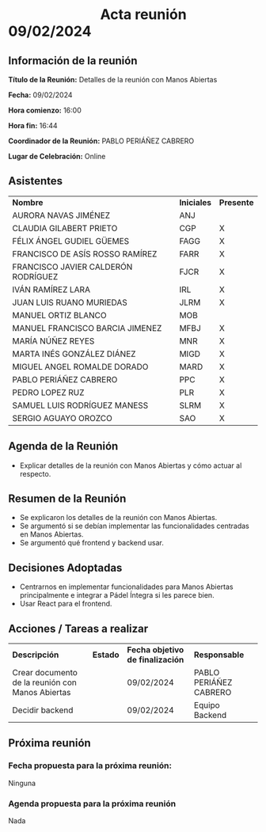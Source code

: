 # &nbsp;&nbsp;&nbsp;&nbsp;&nbsp;&nbsp;&nbsp;&nbsp;&nbsp;&nbsp;&nbsp;&nbsp;&nbsp;&nbsp;&nbsp;&nbsp;&nbsp;&nbsp;&nbsp;&nbsp;&nbsp;&nbsp;&nbsp;&nbsp;&nbsp;&nbsp;&nbsp; Acta reunión 09/02/2024


## Información de la reunión

**Título de la Reunión:** Detalles de la reunión con Manos Abiertas

**Fecha:** 09/02/2024 

**Hora comienzo:** 16:00

**Hora fin:** 16:44

**Coordinador de la Reunión:** PABLO PERIÁÑEZ CABRERO

**Lugar de Celebración:** Online




## Asistentes

<table>
  <tr>
   <td><strong>Nombre</strong>
   </td>
   <td><strong>Iniciales</strong>
   </td>
   <td><strong>Presente</strong>
   </td>
  </tr>
  <tr>
    <td>AURORA NAVAS JIMÉNEZ</td>
    <td>ANJ</td>
    <td></td>
  </tr>
  <tr>
    <td>CLAUDIA GILABERT PRIETO</td>
    <td>CGP</td>
    <td>X</td>
  </tr>
  <tr>
    <td>FÉLIX ÁNGEL GUDIEL GÜEMES</td>
    <td>FAGG</td>
    <td>X</td>
  </tr>
  <tr>
    <td>FRANCISCO DE ASÍS ROSSO RAMÍREZ</td>
    <td>FARR</td>
    <td>X</td>
  </tr>
  <tr>
    <td>FRANCISCO JAVIER CALDERÓN RODRÍGUEZ</td>
    <td>FJCR</td>
    <td>X</td>
  </tr>
  <tr>
    <td>IVÁN RAMÍREZ LARA</td>
    <td>IRL</td>
    <td>X</td>
  </tr>
  <tr>
    <td>JUAN LUIS RUANO MURIEDAS</td>
    <td>JLRM</td>
    <td>X</td>
  </tr>
  <tr>
    <td>MANUEL ORTIZ BLANCO</td>
    <td>MOB</td>
    <td></td>
  </tr>
  <tr>
    <td>MANUEL FRANCISCO BARCIA JIMENEZ</td>
    <td>MFBJ</td>
    <td>X</td>
  </tr>
  <tr>
    <td>MARÍA NÚÑEZ REYES</td>
    <td>MNR</td>
    <td>X</td>
  </tr>
  <tr>
    <td>MARTA INÉS GONZÁLEZ DIÁNEZ</td>
    <td>MIGD</td>
    <td>X</td>
  </tr>
  <tr>
    <td>MIGUEL ANGEL ROMALDE DORADO</td>
    <td>MARD</td>
    <td>X</td>
  </tr>
  <tr>
    <td>PABLO PERIÁÑEZ CABRERO</td>
    <td>PPC</td>
    <td>X</td>
  </tr>
  <tr>
    <td>PEDRO LOPEZ RUZ</td>
    <td>PLR</td>
    <td>X</td>
  </tr>
  <tr>
    <td>SAMUEL LUIS RODRÍGUEZ MANESS</td>
    <td>SLRM</td>
    <td>X</td>
  </tr>
  <tr>
    <td>SERGIO AGUAYO OROZCO</td>
    <td>SAO</td>
    <td>X</td>
  </tr>
</table>

## Agenda de la Reunión

- Explicar detalles de la reunión con Manos Abiertas y cómo actuar al respecto.


## Resumen de la Reunión

- Se explicaron los detalles de la reunión con Manos Abiertas.
- Se argumentó si se debían implementar las funcionalidades centradas en Manos Abiertas.
- Se argumentó qué frontend y backend usar.

## Decisiones Adoptadas

- Centrarnos en implementar funcionalidades para Manos Abiertas principalmente e integrar a Pádel Íntegra si les parece bien.
- Usar React para el frontend.


## Acciones / Tareas a realizar

<table>
  <tr>
   <td><strong>Descripción</strong></td>
   <td><strong>Estado</strong></td>
   <td><strong>Fecha objetivo de finalización</strong></td>
   <td><strong>Responsable</strong></td>
  </tr>
  <tr>
   <td>Crear documento de la reunión con Manos Abiertas</td>
   <td></td>
   <td>09/02/2024</td>
   <td>PABLO PERIÁÑEZ CABRERO</td>
  </tr>
  <tr>
   <td>Decidir backend</td>
   <td></td>
   <td>09/02/2024</td>
   <td>Equipo Backend</td>
  </tr>
</table>

## Próxima reunión

### Fecha propuesta para la próxima reunión:
Ninguna

### Agenda propuesta para la próxima reunión
Nada



